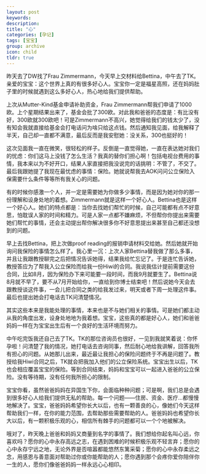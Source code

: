 ```yaml
---
layout: post
keywords: 
description: 
title: "心"
categories: [孕记]
tags: [宝宝]
group: archive
icon: child
tldr: true
---
```


昨天去了DW找了Frau Zimmermann，今天早上交材料给Bettina，中午去了TK。亲爱的宝宝：这个世界上真的有很多好心人。宝宝你一定是福星高照，还在妈妈肚子里的时候就遇到这么多好心人，热心地给我们提供帮助。

上次从Mutter-Kind基金申请补助资金，Frau Zimmermann帮我们申请了1000欧。上个星期结果出来了，基金会批了300欧。对此我和爸爸的态度是：有比没有好，300欧就300欧吧！可是Zimmermann不高兴，她觉得给我们的钱太少了，没有知会我就直接给基金会打电话问为啥只给这点钱。然后通知我见面，给我解释了半天，自己却一直都不满意，最后反而是我安慰她：没关系，300也挺好的！

这次见面我一直在微笑，很轻松的样子。反倒是一直觉得她，一直在表达她对我们的忧虑：你们这马上没钱了怎么生活？我真的替你们担心啊！包括电视台费用的事情，我本来以为不好开口，结果人家直接把我没说完的话挑明：不管了，不交了。最后我跟她提了我现在最忧虑的事情：保险。她就说帮我去AOK问问公立保险入保需要什么条件等等所有我关心的问题。

有的时候你感激一个人，并一定是需要她为你做多少事情，而是因为她对你的那一份理解和设身处地的着想。Zimmermann就是这样一个好心人。Bettina也是这样一个好心人。她们的特点都是：当你去找她们帮忙的时候，自己可能都有点不好意思，怕耽误人家的时间和精力。可是人家一点都不嫌麻烦，不但帮你你提出来需要她们帮忙的事情，还会主动提出帮你解决很多你不好意思提出来甚至自己都还没想到的问题。

早上去找Bettina，把上次做proof reading的报销申请材料交给她。然后她就开始询问我保险的事情怎么样了。我心里一沉：上次人家Bettina替我做了那么多事，并且让我跟教授聊完之后把情况告诉她得，结果我给忙忘记了。于是连忙告诉她，教授答应为了帮我入公立保险而给我一份Hiwi的合同。我说我估计提前需要这份合同，比如8月，因为保险办下来可能要一段时间，而我9月就要生了。Bettina说8月就不早了，要不从7月开始给你，一直给到你博士结束吧！然后说她今天会去跟教授谈这件事，一会儿把合同之类的给我发过来，明天或者下周一处理这件事。最后也提出她会打电话去TK问清楚情况。

其实这些本来是我能处理的事情，本来也是不与她们相关的事情。可是她们都主动从我的角度出发，设身处地地为我着想。宝宝，这些真的都是好心人，她们和爸爸妈妈一样在为宝宝出生后有一个良好的生活环境而努力。

中午吃完饭我还自己去了TK。TK的那位咨询员也很好，一见到我就笑着说：你怀孕啦！问清楚了我的情况，她打电话去咨询同事，然后耐心地给我讲解，回答我所有担心的问题。从她那儿出来，最近最让我担心的保险问题终于不再是问题了。教授给我Hiwi合同之后，TK就会把我加入他们的公立保险系统。宝宝出生以后，TK也会相应覆盖宝宝的保险。等到合同结束，妈妈和宝宝可以一起进入爸爸的公立保险。没有等待期，没有任何我所担心的限制。

宝宝你看，虽然爸爸妈妈在异国生下你，会面临种种问题；可是啊，我们总是会遇到很多好心人给我们提供无私的帮助。每一个问题——住房、资金、医疗...都慢慢地解决了。宝宝，爸爸妈妈希望你长大以后，也有一颗善良的心，像她们今天这样帮助我们一样，在你的能力范围，去帮助那些需要帮助的人。爸爸妈妈也希望你长大以后，有一颗积极乐观的心，相信所有棘手的问题都可以一个个地被解决。

哦对了，昨天晚上爸爸和妈妈又商量到名字的事情了。我们想给你起名叫心远，你喜欢吗？愿你的心中永存高远之志，在遇到困难的时候积极乐观不轻言弃；愿你的心中永存宁远之地，无论外界是否喧嚣都能悠然东篱采菊；愿你的心中永存柔远之念，用感恩与善意面对帮助过你或你能帮助的人；愿你遇到那个会疼你爱你陪伴你一生的人，愿你们像爸爸妈妈一样永远心心相印。





